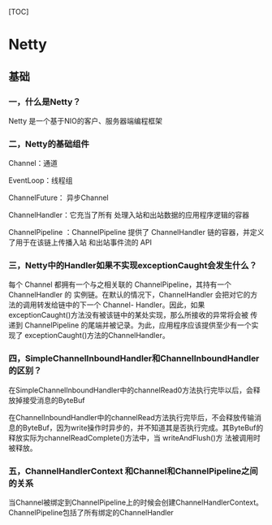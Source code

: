 [TOC]

# Netty

## 基础

### 一，什么是Netty？

Netty 是一个基于NIO的客户、服务器端编程框架

### 二，Netty的基础组件

Channel：通道

EventLoop：线程组

ChannelFuture： 异步Channel

ChannelHandler：它充当了所有 处理入站和出站数据的应用程序逻辑的容器

ChannelPipeline ：ChannelPipeline 提供了 ChannelHandler 链的容器，并定义了用于在该链上传播入站 和出站事件流的 API

### 三，Netty中的Handler如果不实现exceptionCaught会发生什么？

每个 Channel 都拥有一个与之相关联的 ChannelPipeline，其持有一个 ChannelHandler 的 实例链。在默认的情况下，ChannelHandler 会把对它的方法的调用转发给链中的下一个 Channel- Handler。因此，如果exceptionCaught()方法没有被该链中的某处实现，那么所接收的异常将会被 传递到 ChannelPipeline 的尾端并被记录。为此，应用程序应该提供至少有一个实现了 exceptionCaught()方法的ChannelHandler。

### 四，SimpleChannelInboundHandler和ChannelInboundHandler 的区别？

在SimpleChannelInboundHandler中的channelRead0方法执行完毕以后，会释放掉接受消息的ByteBuf

在ChannelInboundHandler中的channelRead方法执行完毕后，不会释放传输消息的ByteBuf，因为write操作时异步的，并不知道其是否执行完成。其ByteBuf的释放实际为channelReadComplete()方法中，当 writeAndFlush()方 法被调用时被释放。

### 五，ChannelHandlerContext 和Channel和ChannelPipeline之间的关系

当Channel被绑定到ChannelPipeline上的时候会创建ChannelHandlerContext。ChannelPipeline包括了所有绑定的ChannelHandler